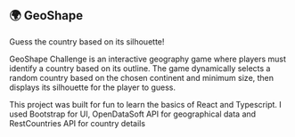## 🌍 GeoShape

Guess the country based on its silhouette!

GeoShape Challenge is an interactive geography game where players must identify a country based on its outline. The game dynamically selects a random country based on the chosen continent and minimum size, then displays its silhouette for the player to guess.

This project was built for fun to learn the basics of React and Typescript. I used Bootstrap for UI, OpenDataSoft API for geographical data and RestCountries API for country details
